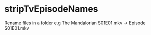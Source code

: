 # stripTvEpisodeNames

Rename files in a folder e.g
The Mandalorian S01E01.mkv -> Episode S01E01.mkv 